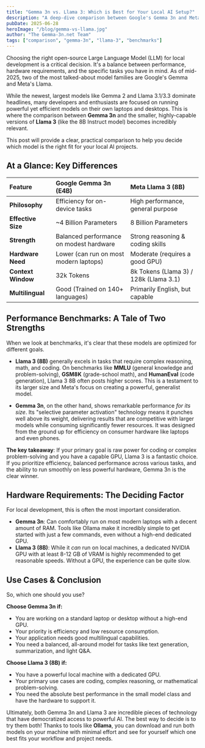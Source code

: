 ```yaml
---
title: "Gemma 3n vs. Llama 3: Which is Best for Your Local AI Setup?"
description: "A deep-dive comparison between Google's Gemma 3n and Meta's Llama 3 for local development. We analyze benchmarks, hardware needs, and use cases to help you choose."
pubDate: 2025-06-28
heroImage: "/blog/gemma-vs-llama.jpg"
author: "The Gemma-3n.net Team"
tags: ["comparison", "gemma-3n", "llama-3", "benchmarks"]
---
```


Choosing the right open-source Large Language Model (LLM) for local development is a critical decision. It's a balance between performance, hardware requirements, and the specific tasks you have in mind. As of mid-2025, two of the most talked-about model families are Google's Gemma and Meta's Llama.

While the newest, largest models like Gemma 2 and Llama 3.1/3.3 dominate headlines, many developers and enthusiasts are focused on running powerful yet efficient models on their own laptops and desktops. This is where the comparison between **Gemma 3n** and the smaller, highly-capable versions of **Llama 3** (like the 8B Instruct model) becomes incredibly relevant.

This post will provide a clear, practical comparison to help you decide which model is the right fit for your local AI projects.

## At a Glance: Key Differences

| Feature | Google Gemma 3n (E4B) | Meta Llama 3 (8B) |
| :--- | :--- | :--- |
| **Philosophy** | Efficiency for on-device tasks | High performance, general purpose |
| **Effective Size** | ~4 Billion Parameters | 8 Billion Parameters |
| **Strength** | Balanced performance on modest hardware | Strong reasoning & coding skills |
| **Hardware Need** | Lower (can run on most modern laptops) | Moderate (requires a good GPU) |
| **Context Window** | 32k Tokens | 8k Tokens (Llama 3) / 128k (Llama 3.1) |
| **Multilingual** | Good (Trained on 140+ languages) | Primarily English, but capable |

## Performance Benchmarks: A Tale of Two Strengths

When we look at benchmarks, it's clear that these models are optimized for different goals.

*   **Llama 3 (8B)** generally excels in tasks that require complex reasoning, math, and coding. On benchmarks like **MMLU** (general knowledge and problem-solving), **GSM8K** (grade-school math), and **HumanEval** (code generation), Llama 3 8B often posts higher scores. This is a testament to its larger size and Meta's focus on creating a powerful, generalist model.

*   **Gemma 3n**, on the other hand, shows remarkable performance *for its size*. Its "selective parameter activation" technology means it punches well above its weight, delivering results that are competitive with larger models while consuming significantly fewer resources. It was designed from the ground up for efficiency on consumer hardware like laptops and even phones.

**The key takeaway**: If your primary goal is raw power for coding or complex problem-solving and you have a capable GPU, Llama 3 is a fantastic choice. If you prioritize efficiency, balanced performance across various tasks, and the ability to run smoothly on less powerful hardware, Gemma 3n is the clear winner.

## Hardware Requirements: The Deciding Factor

For local development, this is often the most important consideration.

*   **Gemma 3n**: Can comfortably run on most modern laptops with a decent amount of RAM. Tools like Ollama make it incredibly simple to get started with just a few commands, even without a high-end dedicated GPU.
*   **Llama 3 (8B)**: While it *can* run on local machines, a dedicated NVIDIA GPU with at least 8-12 GB of VRAM is highly recommended to get reasonable speeds. Without a GPU, the experience can be quite slow.

## Use Cases & Conclusion

So, which one should you use?

**Choose Gemma 3n if:**
*   You are working on a standard laptop or desktop without a high-end GPU.
*   Your priority is efficiency and low resource consumption.
*   Your application needs good multilingual capabilities.
*   You need a balanced, all-around model for tasks like text generation, summarization, and light Q&A.

**Choose Llama 3 (8B) if:**
*   You have a powerful local machine with a dedicated GPU.
*   Your primary use cases are coding, complex reasoning, or mathematical problem-solving.
*   You need the absolute best performance in the small model class and have the hardware to support it.

Ultimately, both Gemma 3n and Llama 3 are incredible pieces of technology that have democratized access to powerful AI. The best way to decide is to try them both! Thanks to tools like **Ollama**, you can download and run both models on your machine with minimal effort and see for yourself which one best fits your workflow and project needs. 